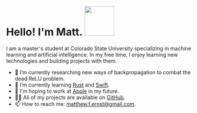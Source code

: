 <h1>Hello! I'm Matt. <img src="https://thumbs.gfycat.com/TepidTestyAoudad-max-1mb.gif" width="80px"/></h1>
<p> I am a master's student at Colorado State University specializing in machine learning and artificial intelligence. In my free time, I enjoy learning new technologies and building projects with them. </p>

- 🔭 I’m currently researching new ways of backpropagation to combat the dead ReLU problem.
- 🌱 I’m currently learning [Rust](https://www.rust-lang.org/) and [Swift](https://swift.org/documentation/).
- 🔮 I'm hoping to work at [Apple](https://apple.com) in my future.
- 👨‍💻 All of my projects are available on [GitHub](https://github.com/matthewfernst).
- 📫 How to reach me: [matthew.f.ernst@gmail.com](mailto:matthew.f.ernst@gmail.com).


<!--
**matthewfernst/matthewfernst** is a ✨ _special_ ✨ repository because its `README.md` (this file) appears on your GitHub profile.

Here are some ideas to get you started:

- 🔭 I’m currently working on ...
- 🌱 I’m currently learning ...
- 👯 I’m looking to collaborate on ...
- 🤔 I’m looking for help with ...
- 💬 Ask me about ...
- 📫 How to reach me: ...
- 😄 Pronouns: ...
- ⚡ Fun fact: ...
-->

